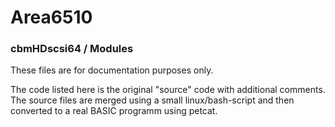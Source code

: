 # Area6510

### cbmHDscsi64 / Modules
These files are for documentation purposes only.

The code listed here is the original "source" code with additional comments.
The source files are merged using a small linux/bash-script and then converted to a real BASIC programm using petcat.
